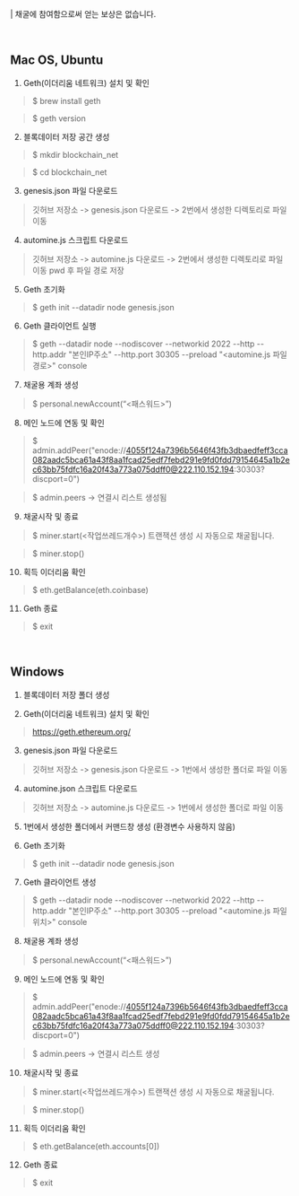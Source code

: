 | 채굴에 참여함으로써 얻는 보상은 없습니다.

</br>

## Mac OS, Ubuntu

1. Geth(이더리움 네트워크) 설치 및 확인
> $ brew install geth

> $ geth version

2. 블록데이터 저장 공간 생성
> $ mkdir blockchain_net

> $ cd blockchain_net

3. genesis.json 파일 다운로드
> 깃허브 저장소 -> genesis.json 다운로드 -> 2번에서 생성한 디렉토리로 파일 이동

4. automine.js 스크립트 다운로드
> 깃허브 저장소 -> automine.js 다운로드 -> 2번에서 생성한 디렉토리로 파일 이동
> pwd 후 파일 경로 저장

5. Geth 초기화
> $ geth init --datadir node genesis.json

6. Geth 클라이언트 실행
> $ geth --datadir node --nodiscover --networkid 2022 --http --http.addr "본인IP주소" --http.port 30305 --preload "<automine.js 파일경로>" console  

7. 채굴용 계좌 생성
> $ personal.newAccount(“<패스워드>”)

8. 메인 노드에 연동 및 확인
> $ admin.addPeer("enode://4055f124a7396b5646f43fb3dbaedfeff3cca082aadc5bca61a43f8aa1fcad25edf7febd291e9fd0fdd79154645a1b2ec63bb75fdfc16a20f43a773a075ddff0@222.110.152.194:30303?discport=0")

> $ admin.peers -> 연결시 리스트 생성됨

9. 채굴시작 및 종료
> $ miner.start(<작업쓰레드개수>)
> 트랜잭션 생성 시 자동으로 채굴됩니다.

> $ miner.stop()

10. 획득 이더리움 확인
> $ eth.getBalance(eth.coinbase)

11. Geth 종료
> $ exit

</br>

## Windows

1. 블록데이터 저장 폴더 생성

2. Geth(이더리움 네트워크) 설치 및 확인
> https://geth.ethereum.org/

3. genesis.json 파일 다운로드
> 깃허브 저장소 -> genesis.json 다운로드 -> 1번에서 생성한 폴더로 파일 이동

4. automine.json 스크립트 다운로드
> 깃허브 저장소 -> automine.js 다운로드 -> 1번에서 생성한 폴더로 파일 이동

5. 1번에서 생성한 폴더에서 커맨드창 생성 (환경변수 사용하지 않음)

6. Geth 초기화
> $ geth init --datadir node genesis.json

7. Geth 클라이언트 생성
> $ geth --datadir node --nodiscover --networkid 2022 --http --http.addr "본인IP주소" --http.port 30305 --preload "<automine.js 파일위치>" console  

8. 채굴용 계좌 생성
> $ personal.newAccount(“<패스워드>”)

9. 메인 노드에 연동 및 확인
> $ admin.addPeer("enode://4055f124a7396b5646f43fb3dbaedfeff3cca082aadc5bca61a43f8aa1fcad25edf7febd291e9fd0fdd79154645a1b2ec63bb75fdfc16a20f43a773a075ddff0@222.110.152.194:30303?discport=0")

> $ admin.peers -> 연결시 리스트 생성

10. 채굴시작 및 종료
> $ miner.start(<작업쓰레드개수>)
> 트랜잭션 생성 시 자동으로 채굴됩니다.

> $ miner.stop()

11. 획득 이더리움 확인
> $ eth.getBalance(eth.accounts[0])

12. Geth 종료
> $ exit
